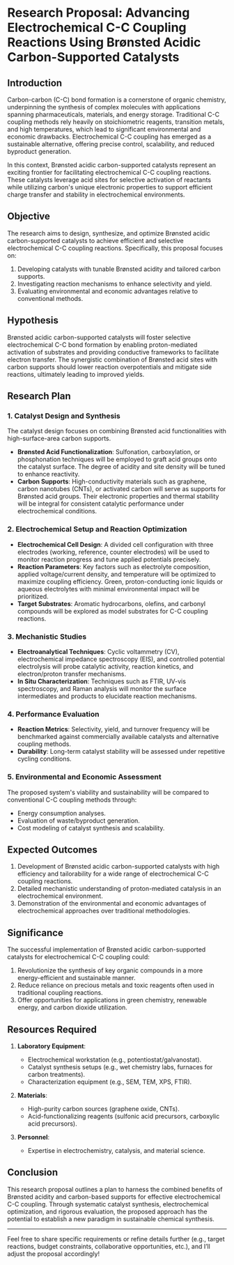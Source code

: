 # **Research Proposal: Advancing Electrochemical C-C Coupling Reactions Using Brønsted Acidic Carbon-Supported Catalysts**

## **Introduction**
Carbon-carbon (C-C) bond formation is a cornerstone of organic chemistry, underpinning the synthesis of complex molecules with applications spanning pharmaceuticals, materials, and energy storage. Traditional C-C coupling methods rely heavily on stoichiometric reagents, transition metals, and high temperatures, which lead to significant environmental and economic drawbacks. Electrochemical C-C coupling has emerged as a sustainable alternative, offering precise control, scalability, and reduced byproduct generation.

In this context, Brønsted acidic carbon-supported catalysts represent an exciting frontier for facilitating electrochemical C-C coupling reactions. These catalysts leverage acid sites for selective activation of reactants while utilizing carbon's unique electronic properties to support efficient charge transfer and stability in electrochemical environments.

## **Objective**
The research aims to design, synthesize, and optimize Brønsted acidic carbon-supported catalysts to achieve efficient and selective electrochemical C-C coupling reactions. Specifically, this proposal focuses on:
1. Developing catalysts with tunable Brønsted acidity and tailored carbon supports.
2. Investigating reaction mechanisms to enhance selectivity and yield.
3. Evaluating environmental and economic advantages relative to conventional methods.

## **Hypothesis**
Brønsted acidic carbon-supported catalysts will foster selective electrochemical C-C bond formation by enabling proton-mediated activation of substrates and providing conductive frameworks to facilitate electron transfer. The synergistic combination of Brønsted acid sites with carbon supports should lower reaction overpotentials and mitigate side reactions, ultimately leading to improved yields.

## **Research Plan**

### **1. Catalyst Design and Synthesis**
The catalyst design focuses on combining Brønsted acid functionalities with high-surface-area carbon supports. 
- **Brønsted Acid Functionalization**: Sulfonation, carboxylation, or phosphonation techniques will be employed to graft acid groups onto the catalyst surface. The degree of acidity and site density will be tuned to enhance reactivity.
- **Carbon Supports**: High-conductivity materials such as graphene, carbon nanotubes (CNTs), or activated carbon will serve as supports for Brønsted acid groups. Their electronic properties and thermal stability will be integral for consistent catalytic performance under electrochemical conditions.

### **2. Electrochemical Setup and Reaction Optimization**
- **Electrochemical Cell Design**: A divided cell configuration with three electrodes (working, reference, counter electrodes) will be used to monitor reaction progress and tune applied potentials precisely.
- **Reaction Parameters**: Key factors such as electrolyte composition, applied voltage/current density, and temperature will be optimized to maximize coupling efficiency. Green, proton-conducting ionic liquids or aqueous electrolytes with minimal environmental impact will be prioritized.
- **Target Substrates**: Aromatic hydrocarbons, olefins, and carbonyl compounds will be explored as model substrates for C-C coupling reactions.

### **3. Mechanistic Studies**
- **Electroanalytical Techniques**: Cyclic voltammetry (CV), electrochemical impedance spectroscopy (EIS), and controlled potential electrolysis will probe catalytic activity, reaction kinetics, and electron/proton transfer mechanisms.
- **In Situ Characterization**: Techniques such as FTIR, UV-vis spectroscopy, and Raman analysis will monitor the surface intermediates and products to elucidate reaction mechanisms.

### **4. Performance Evaluation**
- **Reaction Metrics**: Selectivity, yield, and turnover frequency will be benchmarked against commercially available catalysts and alternative coupling methods.
- **Durability**: Long-term catalyst stability will be assessed under repetitive cycling conditions.

### **5. Environmental and Economic Assessment**
The proposed system's viability and sustainability will be compared to conventional C-C coupling methods through:
- Energy consumption analyses.
- Evaluation of waste/byproduct generation.
- Cost modeling of catalyst synthesis and scalability.

## **Expected Outcomes**
1. Development of Brønsted acidic carbon-supported catalysts with high efficiency and tailorability for a wide range of electrochemical C-C coupling reactions.
2. Detailed mechanistic understanding of proton-mediated catalysis in an electrochemical environment.
3. Demonstration of the environmental and economic advantages of electrochemical approaches over traditional methodologies.

## **Significance**
The successful implementation of Brønsted acidic carbon-supported catalysts for electrochemical C-C coupling could:
1. Revolutionize the synthesis of key organic compounds in a more energy-efficient and sustainable manner.
2. Reduce reliance on precious metals and toxic reagents often used in traditional coupling reactions.
3. Offer opportunities for applications in green chemistry, renewable energy, and carbon dioxide utilization.

## **Resources Required**
1. **Laboratory Equipment**:
   - Electrochemical workstation (e.g., potentiostat/galvanostat).
   - Catalyst synthesis setups (e.g., wet chemistry labs, furnaces for carbon treatments).
   - Characterization equipment (e.g., SEM, TEM, XPS, FTIR).

2. **Materials**:
   - High-purity carbon sources (graphene oxide, CNTs).
   - Acid-functionalizing reagents (sulfonic acid precursors, carboxylic acid precursors).

3. **Personnel**:
   - Expertise in electrochemistry, catalysis, and material science.

## **Conclusion**
This research proposal outlines a plan to harness the combined benefits of Brønsted acidity and carbon-based supports for effective electrochemical C-C coupling. Through systematic catalyst synthesis, electrochemical optimization, and rigorous evaluation, the proposed approach has the potential to establish a new paradigm in sustainable chemical synthesis.

---

Feel free to share specific requirements or refine details further (e.g., target reactions, budget constraints, collaborative opportunities, etc.), and I’ll adjust the proposal accordingly!